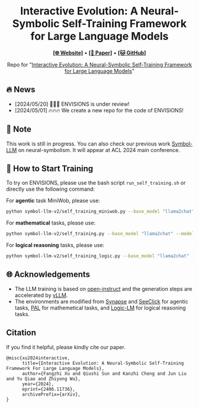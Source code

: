 <h1 align="center">
<!-- <img src="./logo.png" width="100" alt="Symbol-LLM" /> -->
<br>
Interactive Evolution: A Neural-Symbolic Self-Training Framework for Large Language Models
</h1>



<p align="center">
  <a href="https://xufangzhi.github.io/symbol-llm-page/"><b>[🌐 Website]</b></a> •
  <a href="http://arxiv.org/abs/2406.11736"><b>[📜 Paper]</b></a> •
  <a href="https://github.com/xufangzhi/ENVISIONS"><b>[🐱 GitHub]</b></a>
  
</p>


<p align="center">
Repo for "<a href="http://arxiv.org/abs/2406.11736" target="_blank">Interactive Evolution: A Neural-Symbolic Self-Training Framework for Large Language Models</a>"
</p>


## 🔥 News

- [2024/05/20] 🚀🚀🚀 ENVISIONS is under review!
- [2024/05/01] 🔥🔥🔥 We create a new repo for the code of ENVISIONS!


## 📒 Note
This work is still in progress. You can also check our previous work [Symbol-LLM](https://arxiv.org/abs/2311.09278) on neural-symbolism. It will appear at ACL 2024 main conference.


## 🚀 How to Start Training

To try on ENVISIONS, please use the bash script `run_self_training.sh` or directly use the following command:

For **agentic** task MiniWob, please use:
```bash
python symbol-llm-v2/self_training_miniwob.py --base_model "llama2chat" --model_size "7B" --task_prefix "miniwob_llama2chat" --vllm_batchsize 1
```

For **mathematical** tasks, please use:
```bash
python symbol-llm-v2/self_training.py --base_model "llama2chat" --model_size "7B" --task_prefix "gsm_math_full_llama2chat" --vllm_batchsize 1
```

For **logical reasoning** tasks, please use:
```bash
python symbol-llm-v2/self_training_logic.py --base_model "llama2chat" --model_size "7B" --task_prefix "logic_llama2chat" --vllm_batchsize 1
```

## 🌐 Acknowledgements
+ The LLM training is based on [open-instruct](https://github.com/allenai/open-instruct) and the generation steps are accelerated by [vLLM](https://github.com/vllm-project/vllm).
+ The environments are modified from [Synapse](https://github.com/ltzheng/Synapse) and [SeeClick](https://github.com/njucckevin/SeeClick) for agentic tasks, [PAL](https://github.com/reasoning-machines/pal) for mathemetical tasks, and [Logic-LM](https://github.com/teacherpeterpan/Logic-LLM) for logical reasoning tasks.


## Citation
If you find it helpful, please kindly cite our paper.
```
@misc{xu2024interactive,
      title={Interactive Evolution: A Neural-Symbolic Self-Training Framework For Large Language Models}, 
      author={Fangzhi Xu and Qiushi Sun and Kanzhi Cheng and Jun Liu and Yu Qiao and Zhiyong Wu},
      year={2024},
      eprint={2406.11736},
      archivePrefix={arXiv},
}
```
